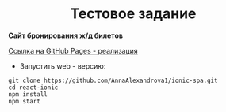 <h1 align="center">Тестовое задание</h2>

 **Сайт бронирования ж/д билетов**

 [Ссылка на GitHub Pages - реализация](https://annaalexandrova1.github.io/ionic-spa/)

* Запустить web - версию:
```
git clone https://github.com/AnnaAlexandrova1/ionic-spa.git
cd react-ionic
npm install
npm start
```



